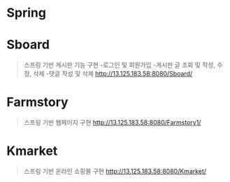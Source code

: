 # Spring

# Sboard
>스프링 기반 게시판 기능 구현
-로그인 및 회원가입
-게시판 글 조회 및 작성, 수정, 삭제
-댓글 작성 및 삭제
> http://13.125.183.58:8080/Sboard/

# Farmstory
>스프링 기반 웹페이지 구현
> http://13.125.183.58:8080/Farmstory1/
 
# Kmarket
>스프링 기반 온라인 쇼핑몰 구현
> http://13.125.183.58:8080/Kmarket/
